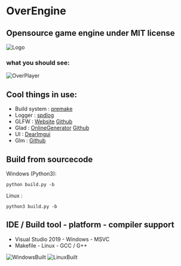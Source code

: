 # OverEngine
## Opensource game engine under MIT license

![Logo](https://repository-images.githubusercontent.com/246120634/f6e9f080-a288-11ea-9a12-502646520a32)

### what you should see:
![OverPlayer](https://user-images.githubusercontent.com/53635046/82178251-d026d400-98f0-11ea-881f-b31376fbb959.PNG)

## Cool things in use:
* Build system : [premake](https://github.com/premake/premake-core)
* Logger : [spdlog](https://github.com/gabime/spdlog)
* GLFW : [Website](https://www.glfw.org/) [Github](https://github.com/glfw/GLFW)
* Glad : [OnlineGenerator](https://glad.dav1d.de/) [Github](https://github.com/Dav1dde/glad)
* UI : [DearImgui](https://github.com/ocornut/imgui)
* Glm : [Github](https://github.com/g-truc/glm)

## Build from sourcecode
Windows (Python3):
```
python build.py -b
```

Linux :
```
python3 build.py -b
```

## IDE / Build tool - platform - compiler support
* Visual Studio 2019 - Windows - MSVC
* Makefile - Linux - GCC / G++

![WindowsBuilt](https://img.shields.io/badge/Windows-built-green?logo=windows)
![LinuxBuilt](https://img.shields.io/badge/Linux-built-green?logo=Linux)
